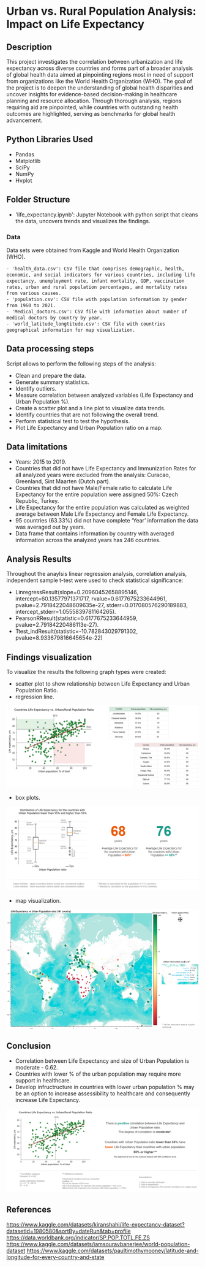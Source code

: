 # Urban vs. Rural Population Analysis: Impact on Life Expectancy

## Description
This project investigates the correlation between urbanization and life expectancy across diverse countries and forms part of a broader analysis of global health data aimed at pinpointing regions most in need of support from organizations like the World Health Organization (WHO). The goal of the project is to deepen the understanding of global health disparities and uncover insights for evidence-based decision-making in healthcare planning and resource allocation. Through thorough analysis, regions requiring aid are pinpointed, while countries with outstanding health outcomes are highlighted, serving as benchmarks for global health advancement.

## Python Libraries Used
- Pandas
- Matplotlib
- SciPy
- NumPy
- Hvplot

## Folder Structure
- 'life_expectancy.ipynb': Jupyter Notebook with python script that cleans the data, uncovers trends and visualizes the findings.

### Data
Data sets were obtained from Kaggle and World Health Organization (WHO).

    - 'health_data.csv': CSV file that comprises demographic, health, economic, and social indicators for various countries, including life expectancy, unemployment rate, infant mortality, GDP, vaccination rates, urban and rural population percentages, and mortality rates from various causes. 
    - 'population.csv': CSV file with population information by gender from 1960 to 2021.
    - 'Medical_doctors.csv': CSV file with information about number of medical doctors by country by year. 
    - 'world_latitude_longtitude.csv': CSV file with countries geographical information for map visualization.

## Data processing steps
Script allows to perform the following steps of the analysis:

- Clean and prepare the data.
- Generate summary statistics.
- Identify outliers.
- Measure correlation between analyzed variables (Life Expectancy and Urban Population %).
- Create a scatter plot and a line plot to visualize data trends.
- Identify countries that are not following the overall trend.
- Perform statistical test to test the hypothesis. 
- Plot Life Expectancy and Urban Population ratio on a map.

## Data limitations
- Years: 2015 to 2019.
- Countries that did not have Life Expectancy and Immunization Rates for all analyzed years were excluded from the analysis:
Curacao,
Greenland,
Sint Maarten (Dutch part).
- Countries that did not have Male/Female ratio to calculate Life Expectancy for the entire population were assigned 50%:
Czech Republic,
Turkey.
- Life Expectancy for the entire population was calculated as weighted average between Male Life Expectancy and Female Life Expectancy. 
- 95 countries (63.33%) did not have complete ‘Year’ information the data was averaged out by years.
- Data frame that contains information by country with averaged information across the analyzed years has 246 countries.

## Analysis Results

Throughout the anaylsis linear regression analysis, correlation analysis, independent sample t-test were used to check statistical significance:
- LinregressResult(slope=0.20960452658895146, intercept=60.13577971371717, rvalue=0.6177675233644961, pvalue=2.7918422048609635e-27, stderr=0.017080576290189883, intercept_stderr=1.0555839781164265).
- PearsonRResult(statistic=0.6177675233644959, pvalue=2.79184220486113e-27).
- Ttest_indResult(statistic=-10.782843029791302, pvalue=8.933679816645654e-22)

## Findings visualization

To visualize the results the following graph types were created:

- scatter plot to show relationship between Life Expectancy and Urban Population Ratio.
- regression line.

![Getting Started](Images/countries_list.png)

- box plots.

![Getting Started](Images/life_span_comparison.png)

- map visualization.

![Getting Started](Images/map.png)


## Conclusion

- Correlation between Life Expectancy and size of Urban Population is moderate - 0.62.
- Countries with lower % of the urban population may require more support in healthcare.
- Develop infructructure in countries with lower urban population % may be an option to increase assessibility to healthcare and consequently increase Life Expectancy.

![Getting Started](Images/overview_slide.png)


## References
https://www.kaggle.com/datasets/kiranshahi/life-expectancy-dataset?datasetId=1980580&sortBy=dateRun&tab=profile 
https://data.worldbank.org/indicator/SP.POP.TOTL.FE.ZS
https://www.kaggle.com/datasets/iamsouravbanerjee/world-population-dataset
https://www.kaggle.com/datasets/paultimothymooney/latitude-and-longitude-for-every-country-and-state

